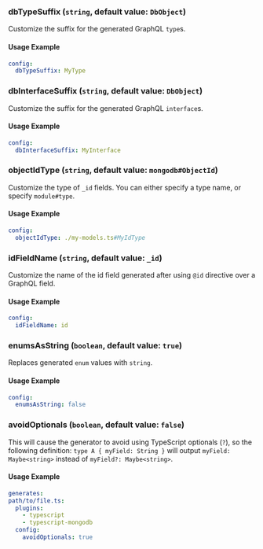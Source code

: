 ### dbTypeSuffix (`string`, default value: `DbObject`)

Customize the suffix for the generated GraphQL `type`s.

#### Usage Example

```yml
config:
  dbTypeSuffix: MyType
```

### dbInterfaceSuffix (`string`, default value: `DbObject`)

Customize the suffix for the generated GraphQL `interface`s.

#### Usage Example

```yml
config:
  dbInterfaceSuffix: MyInterface
```

### objectIdType (`string`, default value: `mongodb#ObjectId`)

Customize the type of `_id` fields. You can either specify a type name, or specify `module#type`.

#### Usage Example

```yml
config:
  objectIdType: ./my-models.ts#MyIdType
```

### idFieldName (`string`, default value: `_id`)

Customize the name of the id field generated after using `@id` directive over a GraphQL field.

#### Usage Example

```yml
config:
  idFieldName: id
```

### enumsAsString (`boolean`, default value: `true`)

Replaces generated `enum` values with `string`.

#### Usage Example

```yml
config:
  enumsAsString: false
```

### avoidOptionals (`boolean`, default value: `false`)

This will cause the generator to avoid using TypeScript optionals (`?`), so the following definition: `type A { myField: String }` will output `myField: Maybe<string>` instead of `myField?: Maybe<string>`.

#### Usage Example

```yml
generates:
path/to/file.ts:
  plugins:
    - typescript
    - typescript-mongodb
  config:
    avoidOptionals: true
```
